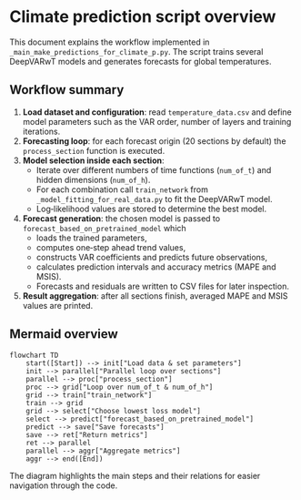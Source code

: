 # Climate prediction script overview

This document explains the workflow implemented in `_main_make_predictions_for_climate_p.py`. The script trains several DeepVARwT models and generates forecasts for global temperatures.

## Workflow summary

1. **Load dataset and configuration**: read `temperature_data.csv` and define model parameters such as the VAR order, number of layers and training iterations.
2. **Forecasting loop**: for each forecast origin (20 sections by default) the `process_section` function is executed.
3. **Model selection inside each section**:
   - Iterate over different numbers of time functions (`num_of_t`) and hidden dimensions (`num_of_h`).
   - For each combination call `train_network` from `_model_fitting_for_real_data.py` to fit the DeepVARwT model.
   - Log‑likelihood values are stored to determine the best model.
4. **Forecast generation**: the chosen model is passed to `forecast_based_on_pretrained_model` which
   - loads the trained parameters,
   - computes one‑step ahead trend values,
   - constructs VAR coefficients and predicts future observations,
   - calculates prediction intervals and accuracy metrics (MAPE and MSIS).
   - Forecasts and residuals are written to CSV files for later inspection.
5. **Result aggregation**: after all sections finish, averaged MAPE and MSIS values are printed.

## Mermaid overview

```mermaid
flowchart TD
    start([Start]) --> init["Load data & set parameters"]
    init --> parallel["Parallel loop over sections"]
    parallel --> proc["process_section"]
    proc --> grid["Loop over num_of_t & num_of_h"]
    grid --> train["train_network"]
    train --> grid
    grid --> select["Choose lowest loss model"]
    select --> predict["forecast_based_on_pretrained_model"]
    predict --> save["Save forecasts"]
    save --> ret["Return metrics"]
    ret --> parallel
    parallel --> aggr["Aggregate metrics"]
    aggr --> end([End])
```

The diagram highlights the main steps and their relations for easier navigation through the code.
